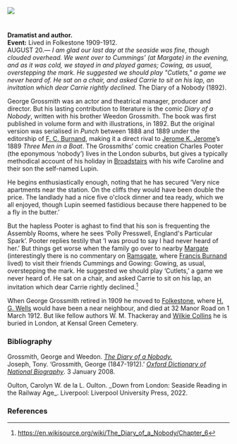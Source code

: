<a href="https://dev.visual-essays.app"><img src="https://dev-visual-essays.netlify.app/images/ve-button.png"></a> 
<param ve-config title="George Grossmith (1847-1912)" author="Professor Carolyn Oulton" layout="vtl" banner="/images/banners/19c.jpg">

<param ve-entity eid="Q375314" aliases="Folkestone">
<param ve-entity eid="Q922739" aliases="Broadstairs">
<param ve-entity eid="Q2912867" aliases="the station">
<param ve-entity eid="Q618045" aliases="Margate">
<param ve-entity eid="Q736439" aliases="Ramsgate">

#

**Dramatist and author.**   
**Event:** Lived in Folkestone 1909-1912.   
AUGUST 20.— _I am glad our last day at the seaside was fine, though clouded overhead. We went over to Cummings' (at Margate) in the evening, and as it was cold, we stayed in and played games; Cowing, as usual, overstepping the mark. He suggested we should play "Cutlets," a game we never heard of. He sat on a chair, and asked Carrie to sit on his lap, an invitation which dear Carrie rightly declined._ The Diary of a Nobody (1892). 
<param ve-image url="https://upload.wikimedia.org/wikipedia/commons/2/2d/Weedon-and-George-Grossmith.jpg" label="Weedon and George Grossmith" attribution="Public domain, via Wikimedia Commons">
<param ve-map center="Q618045" zoom="10">

George Grossmith was an actor and theatrical manager, producer and director. But his lasting contribution to literature is the comic _Diary of a Nobody_, written with his brother Weedon Grossmith. The book was first published in volume form and with illustrations, in 1892. But the original version was serialised in _Punch_ between 1888 and 1889 under the editorship of [F. C. Burnand](/19c/19c-burnand-biography), making it a direct rival to [Jerome K. Jerome](/19c/19c-jerome-biography)’s 1889 _Three Men in a Boat_. The Grossmiths’ comic creation Charles Pooter (the eponymous ‘nobody’) lives in the London suburbs, but gives a typically methodical account of his holiday in [Broadstairs](/dickens/broadstairs) with his wife Caroline and their son the self-named Lupin.
<param ve-image url="https://upload.wikimedia.org/wikipedia/commons/9/93/Weedon_and_George_Grossmith.jpg" label="Weedon and George Grossmith.jpg" attribution="not stated, Public domain, via Wikimedia Commons">
<param ve-map center="Q922739" zoom="10">

He begins enthusiastically enough, noting that he has secured ‘Very nice apartments near the station. On the cliffs they would have been double the price. The landlady had a nice five o'clock dinner and tea ready, which we all enjoyed, though Lupin seemed fastidious because there happened to be a fly in the butter.’
<param ve-image url="https://upload.wikimedia.org/wikipedia/commons/d/d4/From_the_cliffs%2C_Broadstairs%2C_England-LCCN2002696430.jpg" label="From the cliffs, Broadstairs, England-LCCN2002696430.jpg" attribution="Photochrom Print Collection, Public domain, via Wikimedia Commons">
<param ve-map center="Q2912867" zoom="10">

But the hapless Pooter is aghast to find that his son is frequenting the Assembly Rooms, where he sees ‘Polly Presswell, England's Particular Spark’. Pooter replies testily that ’I was proud to say I had never heard of her.’ But things get worse when the family go over to nearby [Margate](/dickens/19c-margate) (interestingly there is no commentary on [Ramsgate](/dickens/19c-ramsgate), where [Francis Burnand](/19c/19c-burnand-biography) lived) to visit their friends Cummings and Gowing: Gowing, as usual, overstepping the mark. He suggested we should play ‘Cutlets,’ a game we never heard of. He sat on a chair, and asked Carrie to sit on his lap, an invitation which dear Carrie rightly declined.[^ref1]
<param ve-image url="https://upload.wikimedia.org/wikipedia/commons/4/49/Margate_parade_1904.jpg" label="Margate parade 1904.jpg" attribution="Unknown authorUnknown author, Public domain, via Wikimedia Commons">
<param ve-image url="https://upload.wikimedia.org/wikipedia/commons/3/3a/Ramsgate_Marina_-_geograph.org.uk_-_1907412.jpg" label="Ramsgate Marina - geograph.org.uk - 1907412.jpg" attribution="Ramsgate Marina by Don Barber, CC BY-SA 2.0, via Wikimedia Commons">
<param ve-map center="Q618045" zoom="10">
<param ve-map center="Q736439" zoom="10">

When George Grossmith retired in 1909 he moved to [Folkestone](/19c/19c-folkestone), where [H. G. Wells](/20c/20c-wellshg-biography) would have been a near neighbour, and died at 32 Manor Road on 1 March 1912. But like fellow authors W. M. Thackeray and [Wilkie Collins](/19c/19c-collins-biography) he is buried in London, at Kensal Green Cemetery.
<param ve-image url="https://upload.wikimedia.org/wikipedia/commons/3/3c/West_Cliff_Folkestone_England.jpg" label="West Cliff Folkestone England.jpg" attribution="Snapshots Of  The Past, CC BY-SA 2.0, via Wikimedia Commons">
<param ve-map center="Q375314" zoom="10">

### Bibliography

Grossmith, George and Weedon. [_The Diary of a Nobody._](https://en.wikisource.org/wiki/The_Diary_of_a_Nobody/Chapter_6)   
Joseph, Tony. ‘Grossmith, George (1847-1912).’ [_Oxford Dictionary of National Biography_](https://doi.org/10.1093/ref:odnb/33590). 3 January 2008.  
<param ve-image url="https://upload.wikimedia.org/wikipedia/commons/4/46/Diary_of_a_Nobody_first.jpg" label="Diary of a Nobody first.jpg" attribution="Unknown author, Public domain, via Wikimedia Commons">
Oulton, Carolyn W. de la L. Oulton. _Down from London: Seaside Reading in the Railway Age_. Liverpool: Liverpool University Press, 2022.

### References

[^ref1]: https://en.wikisource.org/wiki/The_Diary_of_a_Nobody/Chapter_6
